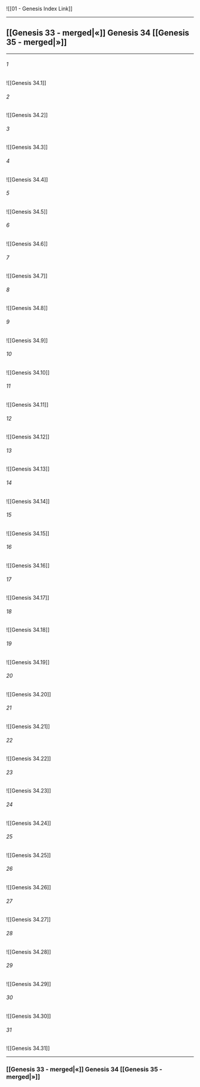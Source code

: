 ![[01 - Genesis Index Link]]

---
##  [[Genesis 33 - merged|«]] Genesis 34 [[Genesis 35 - merged|»]]

---

###### 1
![[Genesis 34.1]] 

###### 2
![[Genesis 34.2]] 

###### 3
![[Genesis 34.3]] 

###### 4
![[Genesis 34.4]]

###### 5 
![[Genesis 34.5]] 

###### 6
![[Genesis 34.6]] 

###### 7
![[Genesis 34.7]] 

###### 8
![[Genesis 34.8]] 

###### 9
![[Genesis 34.9]] 

###### 10
![[Genesis 34.10]] 

###### 11
![[Genesis 34.11]] 

###### 12
![[Genesis 34.12]]

###### 13
![[Genesis 34.13]] 

###### 14
![[Genesis 34.14]] 

###### 15
![[Genesis 34.15]]

###### 16
![[Genesis 34.16]] 

###### 17
![[Genesis 34.17]]

###### 18
![[Genesis 34.18]] 

###### 19
![[Genesis 34.19]] 

###### 20
![[Genesis 34.20]]

###### 21
![[Genesis 34.21]] 

###### 22
![[Genesis 34.22]] 

###### 23
![[Genesis 34.23]]

###### 24
![[Genesis 34.24]] 

###### 25
![[Genesis 34.25]]

###### 26
![[Genesis 34.26]] 

###### 27
![[Genesis 34.27]] 

###### 28
![[Genesis 34.28]]

###### 29
![[Genesis 34.29]] 

###### 30
![[Genesis 34.30]] 

###### 31
![[Genesis 34.31]] 


---
###  [[Genesis 33 - merged|«]] Genesis 34 [[Genesis 35 - merged|»]]